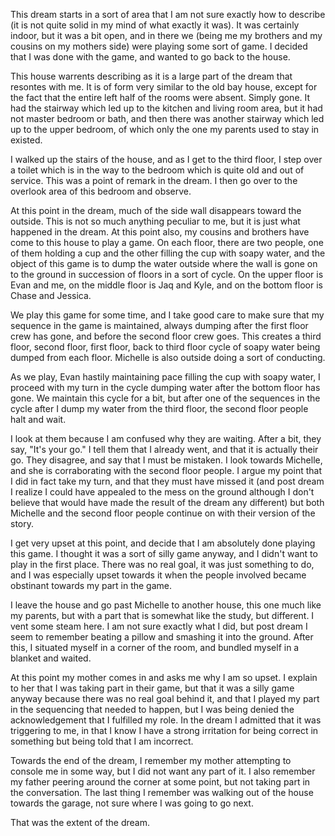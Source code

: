 This dream starts in a sort of area that I am not sure exactly how to describe
(it is not quite solid in my mind of what exactly it was). It was certainly
indoor, but it was a bit open, and in there we (being me my brothers and my
cousins on my mothers side) were playing some sort of game. I decided that I
was done with the game, and wanted to go back to the house.

This house warrents describing as it is a large part of the dream that resontes
with me. It is of form very similar to the old bay house, except for the fact
that the entire left half of the rooms were absent. Simply gone. It had the
stairway which led up to the kitchen and living room area, but it had not
master bedroom or bath, and then there was another stairway which led up to the
upper bedroom, of which only the one my parents used to stay in existed.

I walked up the stairs of the house, and as I get to the third floor, I step
over a toilet which is in the way to the bedroom which is quite old and out of
service. This was a point of remark in the dream. I then go over to the
overlook area of this bedroom and observe.

At this point in the dream, much of the side wall disappears toward the
outside. This is not so much anything peculiar to me, but it is just what
happened in the dream. At this point also, my cousins and brothers have come to
this house to play a game. On each floor, there are two people, one of them
holding a cup and the other filling the cup with soapy water, and the object of
this game is to dump the water outside where the wall is gone on to the ground
in succession of floors in a sort of cycle. On the upper floor is Evan and me,
on the middle floor is Jaq and Kyle, and on the bottom floor is Chase and
Jessica.

We play this game for some time, and I take good care to make sure that my
sequence in the game is maintained, always dumping after the first floor crew
has gone, and before the second floor crew goes. This creates a third floor,
second floor, first floor, back to third floor cycle of soapy water being
dumped from each floor. Michelle is also outside doing a sort of conducting.

As we play, Evan hastily maintaining pace filling the cup with soapy water, I
proceed with my turn in the cycle dumping water after the bottom floor has
gone. We maintain this cycle for a bit, but after one of the sequences in the
cycle after I dump my water from the third floor, the second floor people halt
and wait.

I look at them because I am confused why they are waiting. After a bit, they
say, "It's your go." I tell them that I already went, and that it is actually
their go. They disagree, and say that I must be mistaken. I look towards
Michelle, and she is corraborating with the second floor people. I argue my
point that I did in fact take my turn, and that they must have missed it (and
post dream I realize I could have appealed to the mess on the ground although I
don't believe that would have made the result of the dream any different) but
both Michelle and the second floor people continue on with their version of the
story.

I get very upset at this point, and decide that I am absolutely done playing
this game. I thought it was a sort of silly game anyway, and I didn't want to
play in the first place. There was no real goal, it was just something to do,
and I was especially upset towards it when the people involved became obstinant
towards my part in the game.

I leave the house and go past Michelle to another house, this one much like my
parents, but with a part that is somewhat like the study, but different. I vent
some steam here. I am not sure exactly what I did, but post dream I seem to
remember beating a pillow and smashing it into the ground. After this, I
situated myself in a corner of the room, and bundled myself in a blanket and
waited.

At this point my mother comes in and asks me why I am so upset. I explain to
her that I was taking part in their game, but that it was a silly game anyway
because there was no real goal behind it, and that I played my part in the
sequencing that needed to happen, but I was being denied the acknowledgement
that I fulfilled my role. In the dream I admitted that it was triggering to me,
in that I know I have a strong irritation for being correct in something but
being told that I am incorrect.

Towards the end of the dream, I remember my mother attempting to console me in
some way, but I did not want any part of it. I also remember my father peering
around the corner at some point, but not taking part in the conversation. The
last thing I remember was walking out of the house towards the garage, not sure
where I was going to go next.

That was the extent of the dream.
